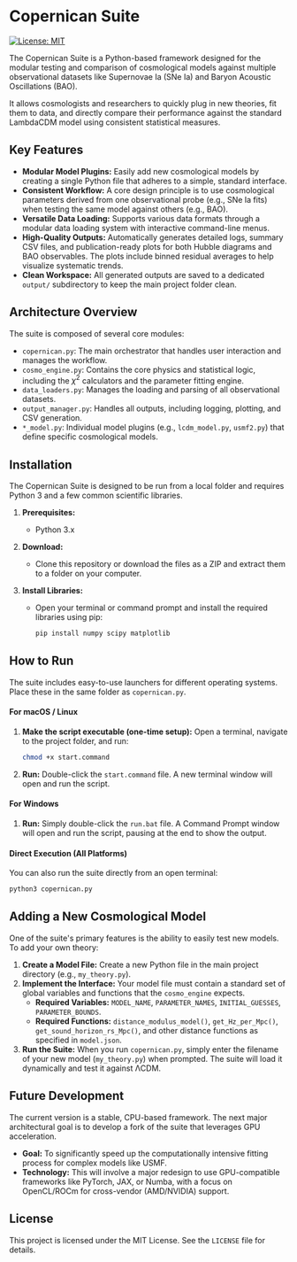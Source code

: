 # Copernican Suite

[![License: MIT](https://img.shields.io/badge/License-MIT-yellow.svg)](https://opensource.org/licenses/MIT)

The Copernican Suite is a Python-based framework designed for the modular testing and comparison of cosmological models against multiple observational datasets like Supernovae Ia (SNe Ia) and Baryon Acoustic Oscillations (BAO).

It allows cosmologists and researchers to quickly plug in new theories, fit them to data, and directly compare their performance against the standard LambdaCDM model using consistent statistical measures.

## Key Features

-   **Modular Model Plugins:** Easily add new cosmological models by creating a single Python file that adheres to a simple, standard interface.
-   **Consistent Workflow:** A core design principle is to use cosmological parameters derived from one observational probe (e.g., SNe Ia fits) when testing the same model against others (e.g., BAO).
-   **Versatile Data Loading:** Supports various data formats through a modular data loading system with interactive command-line menus.
-   **High-Quality Outputs:** Automatically generates detailed logs, summary CSV files, and publication-ready plots for both Hubble diagrams and BAO observables. The plots include binned residual averages to help visualize systematic trends.
-   **Clean Workspace:** All generated outputs are saved to a dedicated `output/` subdirectory to keep the main project folder clean.

## Architecture Overview

The suite is composed of several core modules:
-   `copernican.py`: The main orchestrator that handles user interaction and manages the workflow.
-   `cosmo_engine.py`: Contains the core physics and statistical logic, including the $\chi^2$ calculators and the parameter fitting engine.
-   `data_loaders.py`: Manages the loading and parsing of all observational datasets.
-   `output_manager.py`: Handles all outputs, including logging, plotting, and CSV generation.
-   `*_model.py`: Individual model plugins (e.g., `lcdm_model.py`, `usmf2.py`) that define specific cosmological models.

## Installation

The Copernican Suite is designed to be run from a local folder and requires Python 3 and a few common scientific libraries.

1.  **Prerequisites:**
    -   Python 3.x

2.  **Download:**
    -   Clone this repository or download the files as a ZIP and extract them to a folder on your computer.

3.  **Install Libraries:**
    -   Open your terminal or command prompt and install the required libraries using pip:
        ```sh
        pip install numpy scipy matplotlib
        ```

## How to Run

The suite includes easy-to-use launchers for different operating systems. Place these in the same folder as `copernican.py`.

#### For macOS / Linux

1.  **Make the script executable (one-time setup):**
    Open a terminal, navigate to the project folder, and run:
    ```sh
    chmod +x start.command
    ```
2.  **Run:** Double-click the `start.command` file. A new terminal window will open and run the script.

#### For Windows

1.  **Run:** Simply double-click the `run.bat` file. A Command Prompt window will open and run the script, pausing at the end to show the output.

#### Direct Execution (All Platforms)

You can also run the suite directly from an open terminal:
```sh
python3 copernican.py
```

## Adding a New Cosmological Model

One of the suite's primary features is the ability to easily test new models. To add your own theory:

1.  **Create a Model File:** Create a new Python file in the main project directory (e.g., `my_theory.py`).
2.  **Implement the Interface:** Your model file must contain a standard set of global variables and functions that the `cosmo_engine` expects.
    -   **Required Variables:** `MODEL_NAME`, `PARAMETER_NAMES`, `INITIAL_GUESSES`, `PARAMETER_BOUNDS`.
    -   **Required Functions:** `distance_modulus_model()`, `get_Hz_per_Mpc()`, `get_sound_horizon_rs_Mpc()`, and other distance functions as specified in `model.json`.
3.  **Run the Suite:** When you run `copernican.py`, simply enter the filename of your new model (`my_theory.py`) when prompted. The suite will load it dynamically and test it against ΛCDM.

## Future Development

The current version is a stable, CPU-based framework. The next major architectural goal is to develop a fork of the suite that leverages GPU acceleration.

-   **Goal:** To significantly speed up the computationally intensive fitting process for complex models like USMF.
-   **Technology:** This will involve a major redesign to use GPU-compatible frameworks like PyTorch, JAX, or Numba, with a focus on OpenCL/ROCm for cross-vendor (AMD/NVIDIA) support.

## License

This project is licensed under the MIT License. See the `LICENSE` file for details.